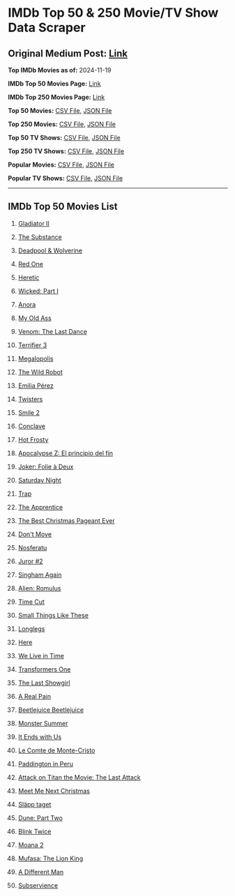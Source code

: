 # IMDb Top 50 & 250 Movie/TV Show Data Scraper

## Original Medium Post: [Link](https://medium.com/@nishantsahoo/which-movie-should-i-watch-5c83a3c0f5b1)

**Top IMDb Movies as of:** 2024-11-19

**IMDb Top 50 Movies Page:** [Link](https://www.imdb.com/search/title/?title_type=feature&release_date=2024-01-01,2024-12-31)

**IMDb Top 250 Movies Page:** [Link](https://www.imdb.com/chart/top/)

**Top 50 Movies:** [CSV File](/data/top50/movies.csv), [JSON File](/data/top50/movies.json)

**Top 250 Movies:** [CSV File](/data/top250/movies.csv), [JSON File](/data/top250/movies.json)

**Top 50 TV Shows:** [CSV File](/data/top50/shows.csv), [JSON File](/data/top50/shows.json)

**Top 250 TV Shows:** [CSV File](/data/top250/shows.csv), [JSON File](/data/top250/shows.json)

**Popular Movies:** [CSV File](/data/popular/movies.csv), [JSON File](/data/popular/movies.json)

**Popular TV Shows:** [CSV File](/data/popular/shows.csv), [JSON File](/data/popular/shows.json)

---

## IMDb Top 50 Movies List

1. [Gladiator II](https://www.imdb.com/title/tt9218128/)

2. [The Substance](https://www.imdb.com/title/tt17526714/)

3. [Deadpool & Wolverine](https://www.imdb.com/title/tt6263850/)

4. [Red One](https://www.imdb.com/title/tt14948432/)

5. [Heretic](https://www.imdb.com/title/tt28015403/)

6. [Wicked: Part I](https://www.imdb.com/title/tt1262426/)

7. [Anora](https://www.imdb.com/title/tt28607951/)

8. [My Old Ass](https://www.imdb.com/title/tt18559464/)

9. [Venom: The Last Dance](https://www.imdb.com/title/tt16366836/)

10. [Terrifier 3](https://www.imdb.com/title/tt27911000/)

11. [Megalopolis](https://www.imdb.com/title/tt10128846/)

12. [The Wild Robot](https://www.imdb.com/title/tt29623480/)

13. [Emilia Pérez](https://www.imdb.com/title/tt20221436/)

14. [Twisters](https://www.imdb.com/title/tt12584954/)

15. [Smile 2](https://www.imdb.com/title/tt29268110/)

16. [Conclave](https://www.imdb.com/title/tt20215234/)

17. [Hot Frosty](https://www.imdb.com/title/tt32359447/)

18. [Apocalypse Z: El principio del fin](https://www.imdb.com/title/tt27599851/)

19. [Joker: Folie à Deux](https://www.imdb.com/title/tt11315808/)

20. [Saturday Night](https://www.imdb.com/title/tt27657135/)

21. [Trap](https://www.imdb.com/title/tt26753003/)

22. [The Apprentice](https://www.imdb.com/title/tt8368368/)

23. [The Best Christmas Pageant Ever](https://www.imdb.com/title/tt2347285/)

24. [Don't Move](https://www.imdb.com/title/tt24807110/)

25. [Nosferatu](https://www.imdb.com/title/tt5040012/)

26. [Juror #2](https://www.imdb.com/title/tt27403986/)

27. [Singham Again](https://www.imdb.com/title/tt11976134/)

28. [Alien: Romulus](https://www.imdb.com/title/tt18412256/)

29. [Time Cut](https://www.imdb.com/title/tt14857528/)

30. [Small Things Like These](https://www.imdb.com/title/tt27196021/)

31. [Longlegs](https://www.imdb.com/title/tt23468450/)

32. [Here](https://www.imdb.com/title/tt18272208/)

33. [We Live in Time](https://www.imdb.com/title/tt27131358/)

34. [Transformers One](https://www.imdb.com/title/tt8864596/)

35. [The Last Showgirl](https://www.imdb.com/title/tt31193791/)

36. [A Real Pain](https://www.imdb.com/title/tt21823606/)

37. [Beetlejuice Beetlejuice](https://www.imdb.com/title/tt2049403/)

38. [Monster Summer](https://www.imdb.com/title/tt3954936/)

39. [It Ends with Us](https://www.imdb.com/title/tt10655524/)

40. [Le Comte de Monte-Cristo](https://www.imdb.com/title/tt26446278/)

41. [Paddington in Peru](https://www.imdb.com/title/tt5822536/)

42. [Attack on Titan the Movie: The Last Attack](https://www.imdb.com/title/tt33175825/)

43. [Meet Me Next Christmas](https://www.imdb.com/title/tt20502488/)

44. [Släpp taget](https://www.imdb.com/title/tt27410895/)

45. [Dune: Part Two](https://www.imdb.com/title/tt15239678/)

46. [Blink Twice](https://www.imdb.com/title/tt14858658/)

47. [Moana 2](https://www.imdb.com/title/tt13622970/)

48. [Mufasa: The Lion King](https://www.imdb.com/title/tt13186482/)

49. [A Different Man](https://www.imdb.com/title/tt21097228/)

50. [Subservience](https://www.imdb.com/title/tt24871974/)
